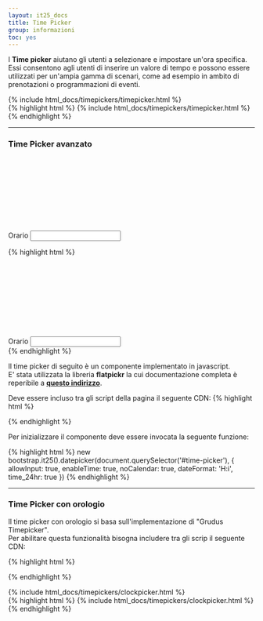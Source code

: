 ```yaml
---
layout: it25_docs
title: Time Picker
group: informazioni
toc: yes
---
```


I **Time picker** aiutano gli utenti a selezionare e impostare un'ora specifica.  
Essi consentono agli utenti di inserire un valore di tempo e possono essere utilizzati per un'ampia gamma di scenari, come ad esempio in ambito di prenotazioni o programmazioni di eventi.

<div class="bd-example">
{% include html_docs/timepickers/timepicker.html %}
</div>
{% highlight html %}
{% include html_docs/timepickers/timepicker.html %}
{% endhighlight %}

---

### Time Picker avanzato

<div class="bd-example">
  <div class="row">
    <div class="col-12 col-lg-4">
      <div class="form-group" style="margin-bottom:0px">
        <div class="input-group">
          <div class="input-group-prepend">
            <div class="input-group-text">
              <svg class="icon icon-sm"><use xlink:href="{{ site.baseurl }}/dist/svg/sprites.svg#it-clock"></use></svg>
            </div>
          </div>
          <label class="active" for="time-picker">Orario</label>
          <input type="text" class="form-control" id="time-picker" name="time-picker"
                aria-label="indicare ore e minuti separate da due punti." />
        </div>
      </div>
    </div>
  </div>
</div>

{% highlight html %}
<div class="form-group">
  <div class="input-group">
    <div class="input-group-prepend">
      <div class="input-group-text">
        <svg class="icon icon-sm"><use xlink:href="{{ site.baseurl }}/dist/svg/sprites.svg#it-clock"></use></svg>
      </div>
    </div>
    <label class="active" for="time-picker">Orario</label>
    <input type="text" class="form-control" id="time-picker" name="time-picker"
          aria-label="indicare ore e minuti separate da due punti." />
  </div>
</div>
{% endhighlight %}


Il time picker di seguito è un componente implementato in javascript.  
E' stata utilizzata la libreria **flatpickr** la cui documentazione completa è reperibile a **[questo indirizzo](https://flatpickr.js.org/options/)**.

Deve essere incluso tra gli script della pagina il seguente CDN:
{% highlight html %}
<script src="https://cdn.jsdelivr.net/npm/flatpickr"></script>
{% endhighlight %}

Per inizializzare il componente deve essere invocata la seguente funzione:

{% highlight html %}
new bootstrap.it25().datepicker(document.querySelector('#time-picker'), {
  allowInput: true,
  enableTime: true,
  noCalendar: true,
  dateFormat: 'H:i',
  time_24hr: true
})
{% endhighlight %}

---

### Time Picker con orologio

Il time picker con orologio si basa sull'implementazione di "Grudus Timepicker".  
Per abilitare questa funzionalità bisogna includere tra gli scrip il seguente CDN:

{% highlight html %}
<script type="text/javascript" src="https://rawgit.com/grudus/Timepicker/master/dist/grudus-timepicker.es5.js"></script>
{% endhighlight %}

<div class="bd-example">
  <div class="row">
    <div class="col-12 col-lg-4">
       {% include html_docs/timepickers/clockpicker.html %}
    </div>
  </div>
</div>
{% highlight html %}
{% include html_docs/timepickers/clockpicker.html %}
{% endhighlight %}
